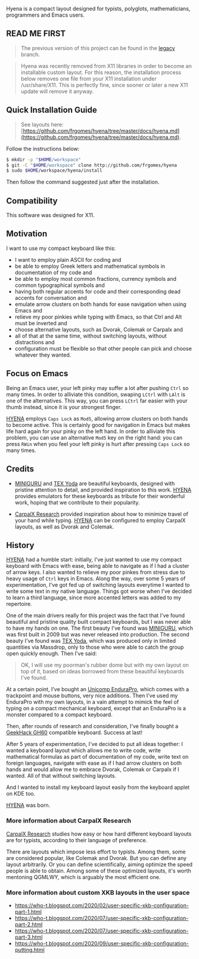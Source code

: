 Hyena is a compact layout designed for typists, polyglots, mathematicians, programmers and Emacs users.

## READ ME FIRST

> The previous version of this project can be found in the [legacy](https://github.com/frgomes/hyena/tree/legacy) branch.

> Hyena was recently removed from X11 libraries in order to become an installable custom layout. For this reason, the installation process below removes one file from your X11 installation under /usr/share/X11. This is perfectly fine, since sooner or later a new X11 update will remove it anyway.

## Quick Installation Guide

> See layouts here: [https://github.com/frgomes/hyena/tree/master/docs/hyena.md](https://github.com/frgomes/hyena/tree/master/docs/hyena.md).

Follow the instructions below:

```bash
$ mkdir -p "$HOME/workspace"
$ git -C "$HOME/workspace" clone http://github.com/frgomes/hyena
$ sudo $HOME/workspace/hyena/install
```

Then follow the command suggested just after the installation.


## Compatibility

This software was designed for X11.


## Motivation

I want to use my compact keyboard like this:

 * I want to employ plain ASCII for coding and
 * be able to employ Greek letters and mathematical symbols in documentation of my code and
 * be able to employ most common fractions, currency symbols and common typographical symbols and
 * having both regular accents for code and their corresponding dead accents for conversation and
 * emulate arrow clusters on both hands for ease navigation when using Emacs and
 * relieve my poor pinkies while typing with Emacs, so that Ctrl and Alt must be inverted and
 * choose alternative layouts, such as Dvorak, Colemak or Carpalx and
 * all of that at the same time, without switching layouts, without distractions and
 * configuration must be flexible so that other people can pick and choose whatever they wanted.


## Focus on Emacs
 
Being an Emacs user, your left pinky may suffer a lot after pushing ``Ctrl`` so many times. In order to alliviate this condition, swaping ``LCtrl`` with ``LAlt`` is one of the alternatives. This way, you can press ``LCtrl`` far easier with your thumb instead, since it is your strongest finger. 

[HYENA] employs ``Caps Lock`` as ``Mod5``, allowing arrow clusters on both hands to become active. This is certainly good for navigation in Emacs but makes life hard again for your pinky on the left hand. In order to alliviate this problem, you can use an alternative ``Mod5`` key on the right hand: you can press ``RWin`` when you feel your left pinky is hurt after pressing ``Caps Lock`` so many times.


## Credits

* [MINIGURU] and [TEX Yoda] are beautiful keyboards, designed with pristine attention to detail, and provided inspiration to this work. [HYENA] provides emulators for these keyboards as tribute for their wonderful work, hoping that we contribute to their popularity.

* [CarpalX Research] provided inspiration about how to minimize travel of your hand while typing. [HYENA] can be configured to employ CarpalX layouts, as well as Dvorak and Colemak.


## History

[HYENA] had a humble start: initially, I've just wanted to use my compact keyboard with Emacs with ease, being able to navigate as if I had a cluster of arrow keys. I also wanted to relieve my poor pinkes from stress due to heavy usage of ``Ctrl`` keys in Emacs. Along the way, over some 5 years of experimentation, I've got fed up of switching layouts everytime I wanted to write some text in my native language. Things got worse when I've decided to learn a third language, since more accented letters was added to my repertoire.

One of the main drivers really for this project was the fact that I've found beautiful and pristine quality built compact keyboards, but I was never able to have my hands on one. The first beauty I've found was [MINIGURU], which was first built in 2009 but was never released into production. The second beauty I've found was [TEX Yoda], which was produced only in limited quantities via Massdrop, only to those who were able to catch the group open quickly enough. Then I've said:

> OK, I will use my poorman's rubber dome but with my own layout on top of it, based on ideas borrowed from these beautiful keyboards I've found.

At a certain point, I've bought an [Unicomp EnduraPro], which comes with a trackpoint and mouse buttons, very nice additions. Then I've used my EnduraPro with my own layouts, in a vain attempt to mimick the feel of typing on a compact mechanical keyboard, except that an EnduraPro is a monster compared to a compact keyboard.

Then, after rounds of research and consideration, I've finally bought a [GeekHack GH60] compatible keyboard. Success at last!

After 5 years of experimentation, I've decided to put all ideas together: I wanted a keyboard layout which allows me to write code, write mathematical formulas as part of documentation of my code, write text on foreign languages, navigate with ease as if I had arrow clusters on both hands and would allow me to embrace Dvorak, Colemak or Carpalx if I wanted. All of that without switching layouts.

And I wanted to install my keyboard layout easily from the keyboard applet on KDE too.

[HYENA] was born.


### More information about CarpalX Research

[CarpalX Research] studies how easy or how hard different keyboard layouts are for typists, according to their language of preference.

There are layouts which impose less effort to typists. Among them, some are considered popular, like Colemak and Dvorak. But you can define any layout arbitrarily. Or you can define scientifically, aiming optimize the speed people is able to obtain. Among some of these optimized layouts, it's worth mentoning QGMLWY, which is arguably the most efficient one.


### More information about custom XKB layouts in the user space

* https://who-t.blogspot.com/2020/02/user-specific-xkb-configuration-part-1.html
* https://who-t.blogspot.com/2020/07/user-specific-xkb-configuration-part-2.html
* https://who-t.blogspot.com/2020/07/user-specific-xkb-configuration-part-3.html
* https://who-t.blogspot.com/2020/09/user-specific-xkb-configuration-putting.html


[HYENA]: https://github.com/frgomes/hyena/tree/master/docs/hyena.md
[TEX Yoda]: http://i.imgur.com/O9QsqVG.jpg
[MINIGURU]: https://www.pinterest.co.uk/pin/547398529688719094/
[Unicomp EnduraPro]: https://www.keyboardco.com/blog/index.php/2014/12/unicomp-endurapro-buckling-spring-keyboard-review/
[GeekHack GH60]: https://wiki.geekhack.org/index.php?title=GH60
[CarpalX Research]: http://mkweb.bcgsc.ca/carpalx
